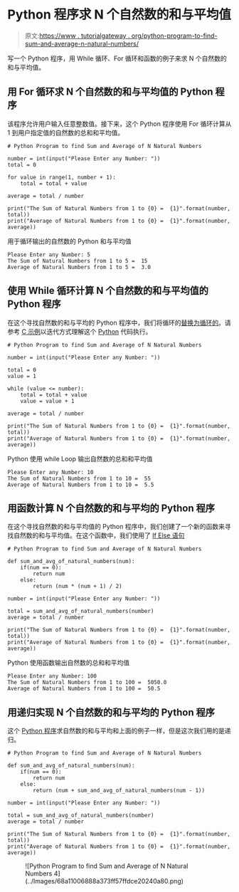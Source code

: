 # Python 程序求 N 个自然数的和与平均值

> 原文:[https://www . tutorialgateway . org/python-program-to-find-sum-and-average-n-natural-numbers/](https://www.tutorialgateway.org/python-program-to-find-sum-and-average-of-n-natural-numbers/)

写一个 Python 程序，用 While 循环、For 循环和函数的例子来求 N 个自然数的和与平均值。

## 用 For 循环求 N 个自然数的和与平均值的 Python 程序

该程序允许用户输入任意整数值。接下来，这个 Python 程序使用 For 循环计算从 1 到用户指定值的自然数的总和和平均值。

```
# Python Program to find Sum and Average of N Natural Numbers

number = int(input("Please Enter any Number: "))
total = 0

for value in range(1, number + 1):
    total = total + value

average = total / number

print("The Sum of Natural Numbers from 1 to {0} =  {1}".format(number, total))
print("Average of Natural Numbers from 1 to {0} =  {1}".format(number, average))
```

用于循环输出的自然数的 Python 和与平均值

```
Please Enter any Number: 5
The Sum of Natural Numbers from 1 to 5 =  15
Average of Natural Numbers from 1 to 5 =  3.0
```

## 使用 While 循环计算 N 个自然数的和与平均值的 Python 程序

在这个寻找自然数的和与平均的 Python 程序中，我们将循环的[替换为循环的](https://www.tutorialgateway.org/python-for-loop/)。请参考 [C 示例](https://www.tutorialgateway.org/c-program-to-calculate-the-sum-and-average-of-n-number/)以迭代方式理解这个 [Python](https://www.tutorialgateway.org/python-tutorial/) 代码执行。

```
# Python Program to find Sum and Average of N Natural Numbers

number = int(input("Please Enter any Number: "))

total = 0
value = 1

while (value <= number):
    total = total + value
    value = value + 1

average = total / number

print("The Sum of Natural Numbers from 1 to {0} =  {1}".format(number, total))
print("Average of Natural Numbers from 1 to {0} =  {1}".format(number, average))
```

Python 使用 while Loop 输出自然数的总和和平均值

```
Please Enter any Number: 10
The Sum of Natural Numbers from 1 to 10 =  55
Average of Natural Numbers from 1 to 10 =  5.5
```

## 用函数计算 N 个自然数的和与平均的 Python 程序

在这个寻找自然数的和与平均值的 Python 程序中，我们创建了一个新的函数来寻找自然数的和与平均值。在这个函数中，我们使用了 [If Else 语句](https://www.tutorialgateway.org/python-if-else/)

```
# Python Program to find Sum and Average of N Natural Numbers

def sum_and_avg_of_natural_numbers(num):
    if(num == 0):
        return num
    else:
        return (num * (num + 1) / 2)

number = int(input("Please Enter any Number: "))

total = sum_and_avg_of_natural_numbers(number)
average = total / number

print("The Sum of Natural Numbers from 1 to {0} =  {1}".format(number, total))
print("Average of Natural Numbers from 1 to {0} =  {1}".format(number, average))
```

Python 使用函数输出自然数的总和和平均值

```
Please Enter any Number: 100
The Sum of Natural Numbers from 1 to 100 =  5050.0
Average of Natural Numbers from 1 to 100 =  50.5
```

## 用递归实现 N 个自然数的和与平均的 Python 程序

这个 [Python 程序](https://www.tutorialgateway.org/python-programming-examples/)求自然数的和与平均和上面的例子一样，但是这次我们用的是递归。

```
# Python Program to find Sum and Average of N Natural Numbers

def sum_and_avg_of_natural_numbers(num):
    if(num == 0):
        return num
    else:
        return (num + sum_and_avg_of_natural_numbers(num - 1))

number = int(input("Please Enter any Number: "))

total = sum_and_avg_of_natural_numbers(number)
average = total / number

print("The Sum of Natural Numbers from 1 to {0} =  {1}".format(number, total))
print("Average of Natural Numbers from 1 to {0} =  {1}".format(number, average))
```

<figure class="wp-block-image">![Python Program to find Sum and Average of N Natural Numbers 4](../Images/68a11006888a373ff57ffdce20240a80.png)</figure>